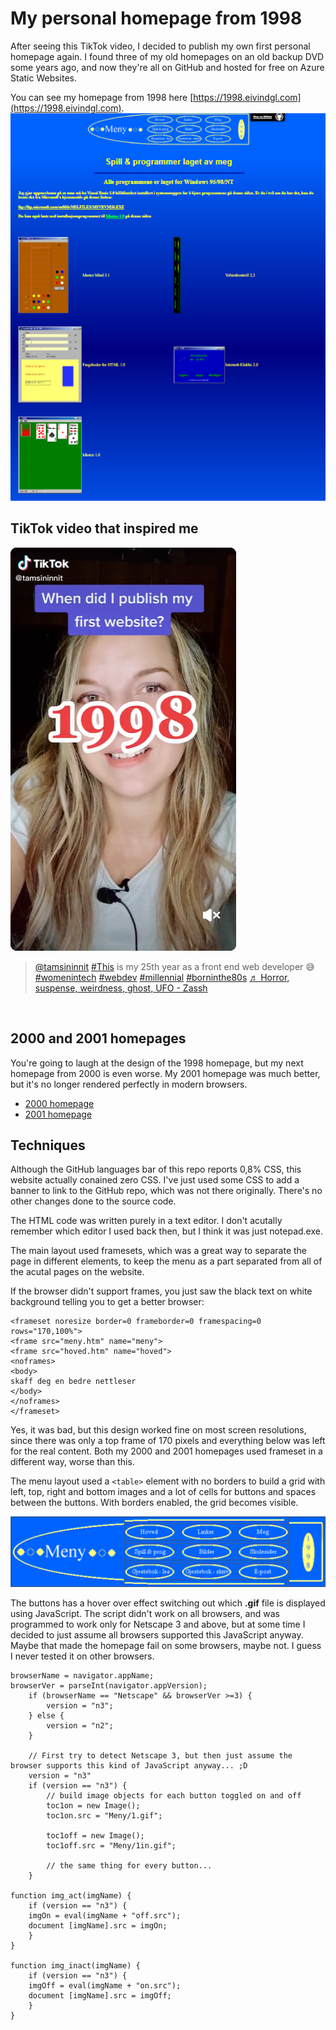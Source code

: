# My personal homepage from 1998

After seeing this TikTok video, I decided to publish my own first personal homepage again. I found three of my old homepages on an old backup DVD some years ago, and now they're all on GitHub and hosted for free on Azure Static Websites.

You can see my homepage from 1998 here [https://1998.eivindgl.com](https://1998.eivindgl.com). 
[![Homepage](docs/homepage-thumbnail.png)](https://1998.eivindgl.com)

## TikTok video that inspired me
[![TikTok video that inspired me to publish my old homepage](docs/tiktok-video.png)](https://www.tiktok.com/@tamsininnit/video/7130172463735934214)
<blockquote class="tiktok-embed" cite="https://www.tiktok.com/@tamsininnit/video/7130172463735934214" data-video-id="7130172463735934214" style="max-width: 605px;min-width: 325px;" > <section>
<a target="_blank" title="@tamsininnit" href="https://www.tiktok.com/@tamsininnit">@tamsininnit</a> <a title="this" target="_blank" href="https://www.tiktok.com/tag/this">#This</a> is my 25th year as a front end web developer 😅 <a title="womenintech" target="_blank" href="https://www.tiktok.com/tag/womenintech">#womenintech</a> <a title="webdev" target="_blank" href="https://www.tiktok.com/tag/webdev">#webdev</a> <a title="millennial" target="_blank" href="https://www.tiktok.com/tag/millennial">#millennial</a> <a title="borninthe80s" target="_blank" href="https://www.tiktok.com/tag/borninthe80s">#borninthe80s</a> <a target="_blank" title="♬ Horror, suspense, weirdness, ghost, UFO - Zassh" href="https://www.tiktok.com/music/Horror-suspense-weirdness-ghost-UFO-6817169438580672514">♬ Horror, suspense, weirdness, ghost, UFO - Zassh</a> </section> </blockquote> 

` `

## 2000 and 2001 homepages
You're going to laugh at the design of the 1998 homepage, but my next homepage from 2000 is even worse. My 2001 homepage was much better, but it's no longer rendered perfectly in modern browsers.

 - [2000 homepage](https://github.com/eloekset/2000-homepage)
 - [2001 homepage](https://github.com/eloekset/2001-homepage)

## Techniques
Although the GitHub languages bar of this repo reports 0,8% CSS, this website actually conained zero CSS. I've just used some CSS to add a banner to link to the GitHub repo, which was not there originally. There's no other changes done to the source code.

The HTML code was written purely in a text editor. I don't acutally remember which editor I used back then, but I think it was just notepad.exe.

The main layout used framesets, which was a great way to separate the page in different elements, to keep the menu as a part separated from all of the acutal pages on the website.

If the browser didn't support frames, you just saw the black text on white background telling you to get a better browser:

```
<frameset noresize border=0 frameborder=0 framespacing=0  rows="170,100%">
<frame src="meny.htm" name="meny">
<frame src="hoved.htm" name="hoved">
<noframes>
<body>
skaff deg en bedre nettleser
</body>
</noframes>
</frameset>
```

Yes, it was bad, but this design worked fine on most screen resolutions, since there was only a top frame of 170 pixels and everything below was left for the real content. Both my 2000 and 2001 homepages used frameset in a different way, worse than this.

The menu layout used a `<table>` element with no borders to build a grid with left, top, right and bottom images and a lot of cells for buttons and spaces between the buttons. With borders enabled, the grid becomes visible.

![Picture of the menu with borders enabled to visualize the grid](docs/menu-layout.png)

The buttons has a hover over effect switching out which **.gif** file is displayed using JavaScript. The script didn't work on all browsers, and was programmed to work only for Netscape 3 and above, but at some time I decided to just assume all browsers supported this JavaScript anyway. Maybe that made the homepage fail on some browsers, maybe not. I guess I never tested it on other browsers.

```
browserName = navigator.appName;
browserVer = parseInt(navigator.appVersion);
	if (browserName == "Netscape" && browserVer >=3) {
        version = "n3";
	} else {
		version = "n2";
	}
	
    // First try to detect Netscape 3, but then just assume the browser supports this kind of JavaScript anyway... ;D
	version = "n3"
	if (version == "n3") {
        // build image objects for each button toggled on and off
        toc1on = new Image();
	    toc1on.src = "Meny/1.gif";

        toc1off = new Image();
	    toc1off.src = "Meny/1in.gif";

        // the same thing for every button...
    }

function img_act(imgName) {
	if (version == "n3") {
	imgOn = eval(imgName + "off.src");
	document [imgName].src = imgOn;
	}
}

function img_inact(imgName) {
	if (version == "n3") {
	imgOff = eval(imgName + "on.src");
	document [imgName].src = imgOff;
	}
}
```